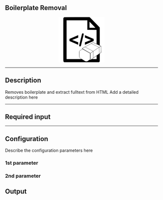 <!--

  Copyright 2018 FZI Forschungszentrum Informatik

  Licensed under the Apache License, Version 2.0 (the "License");
  you may not use this file except in compliance with the License.
  You may obtain a copy of the License at

      http://www.apache.org/licenses/LICENSE-2.0

  Unless required by applicable law or agreed to in writing, software
  distributed under the License is distributed on an "AS IS" BASIS,
  WITHOUT WARRANTIES OR CONDITIONS OF ANY KIND, either express or implied.
  See the License for the specific language governing permissions and
  limitations under the License.

-->

## Boilerplate Removal

<p align="center"> 
    <img src="icon.png" width="150px;" class="pe-image-documentation"/>
</p>

***

## Description

Removes boilerplate and extract fulltext from HTML
Add a detailed description here

***

## Required input


***

## Configuration

Describe the configuration parameters here

### 1st parameter


### 2nd parameter

## Output
